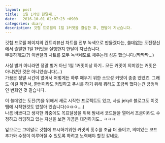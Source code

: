 ```yaml
---
layout: post
title:  1일 1커밋 한달째..
date:   2016-10-01 02:07:23 +0900
categories: diary
description: 깃헙 프로필의 1일 1커밋을 결심한 후, 한달이 지났습니다.
---
```


깃헙 프로필 페이지의 컨트리뷰션 차트를 전부 녹색으로 만들겠다는, 쓸데없는 도전정신에서 출발한 1일 1커밋을 실행한지 한달이 지났습니다.<br>
뿌듯하게도(?) 이번달의 차트를 모두 녹색네모로 채우는데 성공 했습니다.(짝짝짝...)<br>

사실 별거 아니라면 정말 별거 아닌 1일 1커밋이상 하기.. 모든 커밋이 의미있는 커밋은 아니었던 것은 아니었습니다(...)<br>
가끔은 정말 시간이 없어서 어떻게든 하루 떼우기 위한 소모성 커밋이 종종 있었죠. 그래도 이걸 하면서, 한번이라도 커밋하고 푸시를 하기 위해 뭐라도 조금씩 했다는건 긍정적인 변화인 것 같습니다.<br>

이 쓸데없는 도전(?)을 위해서 새로 시작한 프로젝트도 있고, 사실 jekyll 블로그도 이것땜에 시작한것도 없잖아 있습니다(ㅇㅁㅇ....)<br>
나름 바쁘다고 생각한 와중에도 목표달성을 위해 짬내서 코드들을 열어서 조금이라도 수정하고 리딩하고 있는 자신을 보면 가끔은 대견하기도.. ㅋㅋㅋ<br>

앞으로는 그야말로 깃헙에 표시하기위한 커밋의 횟수를 조금 더 줄이고, 의미있는 코드 추가와 수정이 이루어질 수 있도록 하려고 노력해야 할것 같네요.
